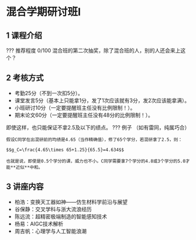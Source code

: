 # 混合学期研讨班Ⅰ
## 1 课程介绍
??? 推荐程度
    0/100
混合班的第二次抽奖，除了混合班的人，别的人还会来上这个？

## 2 考核方式
- 考勤25分（不到一次扣5分）。
- 课堂发言5分（基本上只能拿1分，发了1次应该就有3分，发2次应该能拿满）。
- 小班研讨10分（一定要提醒班主任没有比例限制！）。
- 期末论文60分（一定要提醒班主任没有48分的比例限制！）。

即使这样，也只能保证不拿2.5及以下的绩点。
??? 例子
    （如有雷同，纯属巧合）

    假设C同学在出混研前的均绩是4.65（当作精确值），修了65个学分，若混研拿了2.5，则：

    $$g_C=\frac{4.65\times 65+1.25}{65.5}=4.634$$

    也就是说，即使是0.5个学分的课，威力也不小。C同学需要拿7个学分的4.8或3个学分的5.0才能**近似**中和。
## 3 讲座内容
- 柏浩：变换天工器如神——仿生材料学前沿与展望
- 谷保静：交叉学科与浙大流浪经历
- 陈远流：超精密极端制造的智能感知技术
- 杨易：AIGC技术解析
- 周吉帆：心理学与人工智能浪潮